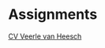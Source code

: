 # Assignments

[CV Veerle van Heesch](https://github.com/VeerleMsc/Assignments/blob/master/CV%20Veerle%20van%20Heesch.md)


